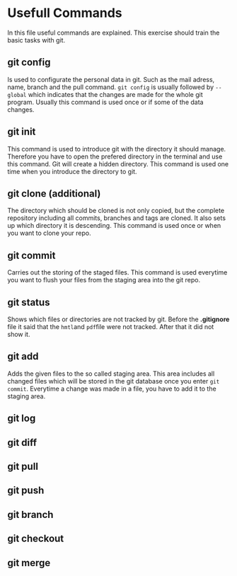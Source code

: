 # Usefull Commands
In this file useful commands are explained. This exercise should train the basic tasks with git.

## git config
Is used to configurate the personal data in git. Such as the mail adress, name, branch and the pull command. `git config` is usually followed by `--global` which indicates that the changes are made for the whole git program. Usually this command is used once or if some of the data changes.

## git init
This command is used to introduce git with the directory it should manage. Therefore you have to open the prefered directory in the terminal and use this command. Git will create a hidden directory. This command is used one time when you introduce the directory to git.

## git clone (additional)
The directory which should be cloned is not only copied, but the complete repository including all commits, branches and tags are cloned. It also sets up which directory it is descending. This command is used once or when you want to clone your repo.

## git commit
Carries out the storing of the staged files. This command is used everytime you want to flush your files from the staging area into the git repo.

## git status
Shows which files or directories are not tracked by git. Before the **.gitignore** file it said that the `hmtl`and `pdf`file were not tracked. After that it did not show it.

## git add
Adds the given files to the so called staging area. This area includes all changed files which will be stored in the git database once you enter `git commit`. Everytime a change was made in a file, you have to add it to the staging area.

## git log


## git diff


## git pull


## git push


## git branch


## git checkout


## git merge